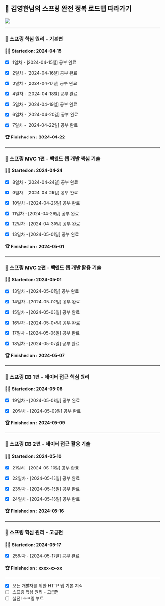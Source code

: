 ## 🌱 김영한님의 스프링 완전 정복 로드맵 따라가기

![](roadmap.png)

---

### 📁 스프링 핵심 원리 - 기본편

#### 🏃‍♂ Started on:  2024-04-15

  - [x] 1일차 - [2024-04-15일] 공부 완료
  
  - [x] 2일차 - [2024-04-16일] 공부 완료

  - [x] 3일차 - [2024-04-17일] 공부 완료

  - [x] 4일차 - [2024-04-18일] 공부 완료

  - [x] 5일차 - [2024-04-19일] 공부 완료

  - [x] 6일차 - [2024-04-20일] 공부 완료

  - [x] 7일차 - [2024-04-22일] 공부 완료

#### 🏆 Finished  on :  2024-04-22

---

### 📁 스프링 MVC 1편 - 백엔드 웹 개발 핵심 기술

#### 🏃‍♂ Started on:  2024-04-24

  - [x] 8일차 - [2024-04-24일] 공부 완료

  - [x] 9일차 - [2024-04-25일] 공부 완료

  - [x] 10일차 - [2024-04-26일] 공부 완료

  - [x] 11일차 - [2024-04-29일] 공부 완료

  - [x] 12일차 - [2024-04-30일] 공부 완료

  - [x] 13일차 - [2024-05-01일] 공부 완료

#### 🏆 Finished  on :  2024-05-01

---

### 📁 스프링 MVC 2편 - 백엔드 웹 개발 활용 기술

#### 🏃‍♂ Started on:  2024-05-01

  - [x] 13일차 - [2024-05-01일] 공부 완료

  - [x] 14일차 - [2024-05-02일] 공부 완료

  - [x] 15일차 - [2024-05-03일] 공부 완료

  - [x] 16일차 - [2024-05-04일] 공부 완료

  - [x] 17일차 - [2024-05-06일] 공부 완료

  - [x] 18일차 - [2024-05-07일] 공부 완료


#### 🏆 Finished  on :  2024-05-07

---

### 📁 스프링 DB 1편 - 데이터 접근 핵심 원리

#### 🏃‍♂ Started on:  2024-05-08

  - [x] 19일차 - [2024-05-08일] 공부 완료

  - [x] 20일차 - [2024-05-09일] 공부 완료


#### 🏆 Finished  on :  2024-05-09

---

### 📁 스프링 DB 2편 - 데이터 접근 활용 기술

#### 🏃‍♂ Started on:  2024-05-10

  - [x] 21일차 - [2024-05-10일] 공부 완료

  - [x] 22일차 - [2024-05-13일] 공부 완료

  - [x] 23일차 - [2024-05-15일] 공부 완료

  - [x] 24일차 - [2024-05-16일] 공부 완료

#### 🏆 Finished  on : 2024-05-16

---

### 📁 스프링 핵심 원리 - 고급편

#### 🏃‍♂ Started on:  2024-05-17

  - [x] 25일차 - [2024-05-17일] 공부 완료

#### 🏆 Finished  on : xxxx-xx-xx

---

- [x] 모든 개발자를 위한 HTTP 웹 기본 지식
- [ ] 스프링 핵심 원리 - 고급편
- [ ] 실전! 스프링 부트
